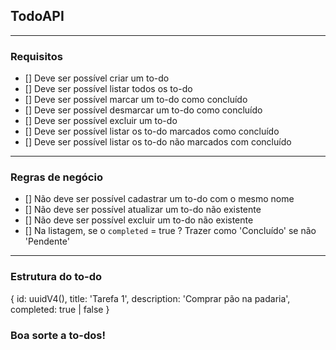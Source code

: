 ## TodoAPI

---

### Requisitos

- [] Deve ser possível criar um to-do
- [] Deve ser possível listar todos os to-do
- [] Deve ser possível marcar um to-do como concluído
- [] Deve ser possível desmarcar um to-do como concluído
- [] Deve ser possível excluir um to-do
- [] Deve ser possível listar os to-do marcados como concluído
- [] Deve ser possível listar os to-do não marcados com concluído

---

### Regras de negócio

- [] Não deve ser possível cadastrar um to-do com o mesmo nome
- [] Não deve ser possível atualizar um to-do não existente
- [] Não deve ser possível excluir um to-do não existente
- [] Na listagem, se o `completed` = true ? Trazer como 'Concluído' se não 'Pendente'

---

### Estrutura do to-do

{
  id: uuidV4(),
  title: 'Tarefa 1',
  description: 'Comprar pão na padaria',
  completed: true | false
}


### Boa sorte a to-dos!